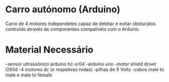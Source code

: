 # Carro autónomo (Arduino)

Carro de 4 motores independetes capaz de detetar e evitar obstucálos contruído através de componentes compativéis com o Arduino.

# Material Necessário

-sensor ultrassônico arduino hc-sr04
-arduino uno
-motor shield driver l293d
-4 motores dc (e respetivas rodas)
-pilhas de 9 Volts
-cabos male to male e male to female
